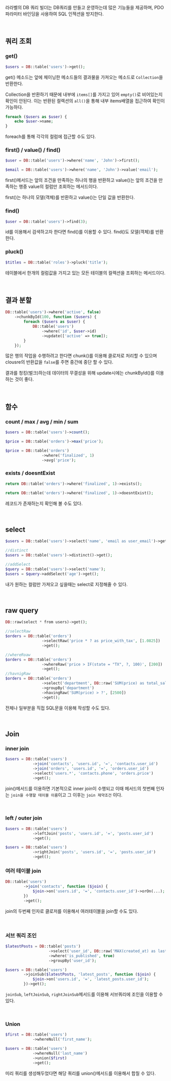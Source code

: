 라라벨의 DB 쿼리 빌더는 DB쿼리를 만들고 운영하는데 많은 기능들을 제공하며, PDO 파라미터 바인딩을 사용하여 SQL 인젝션을 방지한다.

<br>

## 쿼리 조회

### get()

```php
$users = DB::table('users')->get();
```

get() 메소드는 앞에 체이닝한 메소드들의 결과물을 가져오는 메소드로 `Collection`을 반환한다.

Collection을 반환하기 때문에 내부에 `items[]`를 가지고 있어 `empty()`로 비어있는지 확인이 안된다. 이는 반환된 컬렉션의 `all()`을 통해 내부 items배열을 접근하여 확인이 가능하다.

```php
foreach ($users as $user) {
    echo $user->name;
}
```

foreach를 통해 각각의 컬럼에 접근할 수도 있다.

### first() / value() / find()

```php
$user = DB::table('users')->where('name', 'John')->first();

$email = DB::table('users')->where('name', 'John')->value('email');
```

first()메서드는 앞의 조건을 만족하는 하나의 행을 반환하고 value()는 앞의 조건을 만족하는 행중 value의 컬럼만 조회하는 메서드이다.

first()는 하나의 모델(객체)를 반환하고 value()는 단일 값을 반환한다.

### find()

```php
$user = DB::table('users')->find(3);
```

id를 이용해서 검색하고자 한다면 find()를 이용할 수 있다. find()도 모델(객체)를 반환한다.

### pluck()

```php
$titles = DB::table('roles')->pluck('title');
```

테이블에서 한개의 컬럼값을 가지고 있는 모든 테이블의 컬렉션을 조회하는 메서드이다.

<br>

## 결과 분할

```php
DB::table('users')->where('active', false)
    ->chunkById(100, function ($users) {
        foreach ($users as $user) {
            DB::table('users')
                ->where('id', $user->id)
                ->update(['active' => true]);
        }
    });
```

많은 행의 작업을 수행하려고 한다면 chunk()를 이용해 클로저로 처리할 수 있으며 clousre의 반환값을 `false`를 주면 중간에 중단 할 수 있다.

결과를 청킹(벌크)하는데 데이터의 무결성을 위해 update시에는 chunkById()를 이용하는 것이 좋다.

<br>

## 함수

### count / max / avg / min / sum

```php
$users = DB::table('users')->count();

$price = DB::table('orders')->max('price');

$price = DB::table('orders')
                ->where('finalized', 1)
                ->avg('price');
```

### exists / doesntExist

```php
return DB::table('orders')->where('finalized', 1)->exists();

return DB::table('orders')->where('finalized', 1)->doesntExist();
```

레코드가 존재하는지 확인해 볼 수도 있다.

<br>

## select

```php
$users = DB::table('users')->select('name', 'email as user_email')->get();

//distinct
$users = DB::table('users')->distinct()->get();

//addSelect
$query = DB::table('users')->select('name');
$users = $query->addSelect('age')->get();
```

내가 원하는 컬럼만 가져오고 싶을때는 select로 지정해줄 수 있다.

<br>

## raw query

```php
DB::raw(select * from users)->get();

//selectRaw
$orders = DB::table('orders')
                ->selectRaw('price * ? as price_with_tax', [1.0825])
                ->get();

//whereRoaw
$orders = DB::table('orders')
                ->whereRaw('price > IF(state = "TX", ?, 100)', [200])
                ->get();
//havnigRaw
$orders = DB::table('orders')
                ->select('department', DB::raw('SUM(price) as total_sales'))
                ->groupBy('department')
                ->havingRaw('SUM(price) > ?', [2500])
                ->get();

```

전체나 일부분을 직접 SQL문을 이용해 작성할 수도 있다.

<br>

## Join

### inner join

```php
$users = DB::table('users')
            ->join('contacts', 'users.id', '=', 'contacts.user_id')
            ->join('orders', 'users.id', '=', 'orders.user_id')
            ->select('users.*', 'contacts.phone', 'orders.price')
            ->get();
```

join()메서드를 이용하면 기본적으로 inner join이 수행되고 이때 메서드의 첫번째 인자는 `join을 수행할 테이블 이름`이고 그 이후는 `join 제약조건` 이다.

<br>

### left / outer join

```php
$users = DB::table('users')
            ->leftJoin('posts', 'users.id', '=', 'posts.user_id')
            ->get();

$users = DB::table('users')
            ->rightJoin('posts', 'users.id', '=', 'posts.user_id')
            ->get();
```

### 여러 테이블 join

```php
DB::table('users')
        ->join('contacts', function ($join) {
            $join->on('users.id', '=', 'contacts.user_id')->orOn(...);
        })
        ->get();
```

join의 두번째 인자로 클로저를 이용해서 여러테이블을 join할 수도 있다.

<br>

### 서브 쿼리 조인

```php
$latestPosts = DB::table('posts')
                   ->select('user_id', DB::raw('MAX(created_at) as last_post_created_at'))
                   ->where('is_published', true)
                   ->groupBy('user_id');

$users = DB::table('users')
        ->joinSub($latestPosts, 'latest_posts', function ($join) {
            $join->on('users.id', '=', 'latest_posts.user_id');
        })->get();
```

`joinSub`, `leftJoinSub`, `rightJoinSub`메서드를 이용해 서브쿼리에 조인을 이용할 수 있다.

<br>

### Union

```php
$first = DB::table('users')
            ->whereNull('first_name');

$users = DB::table('users')
            ->whereNull('last_name')
            ->union($first)
            ->get();
```

미리 쿼리를 생성해두었다면 해당 쿼리를 union()메서드를 이용해서 합칠 수 있다.
